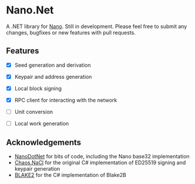 # Nano.Net
A .NET library for [Nano](https://nano.org).
Still in development. Please feel free to submit any changes, bugfixes or new features with pull requests.


## Features
* [x] Seed generation and derivation
* [x] Keypair and address generation
* [x] Local block signing
* [x] RPC client for interacting with the network
* [ ] Unit conversion
* [ ] Local work generation


## Acknowledgements
* [NanoDotNet](https://github.com/Flufd/NanoDotNet) for bits of code, including the Nano base32 implementation
* [Chaos.NaCl](https://github.com/CodesInChaos/Chaos.NaCl) for the original C# implementation of ED25519 signing and keypair generation
* [BLAKE2](https://github.com/BLAKE2/BLAKE2) for the C# implementation of Blake2B
